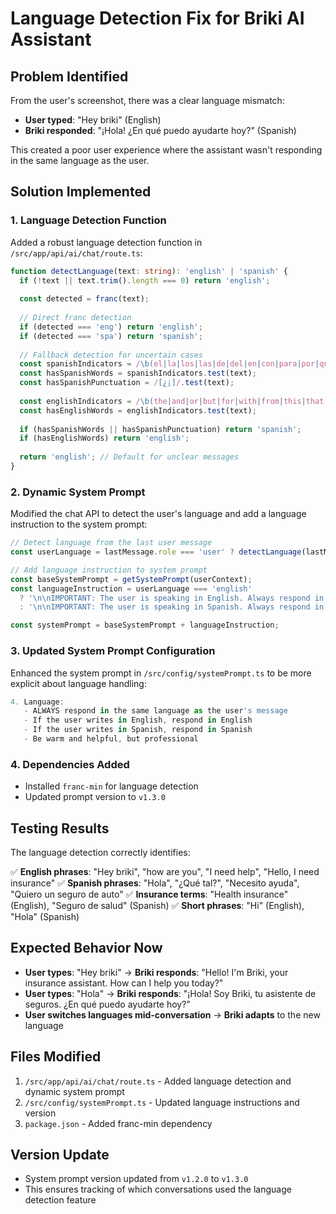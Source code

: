 # Language Detection Fix for Briki AI Assistant

## Problem Identified

From the user's screenshot, there was a clear language mismatch:
- **User typed**: "Hey briki" (English)
- **Briki responded**: "¡Hola! ¿En qué puedo ayudarte hoy?" (Spanish)

This created a poor user experience where the assistant wasn't responding in the same language as the user.

## Solution Implemented

### 1. Language Detection Function

Added a robust language detection function in `/src/app/api/ai/chat/route.ts`:

```typescript
function detectLanguage(text: string): 'english' | 'spanish' {
  if (!text || text.trim().length === 0) return 'english';
  
  const detected = franc(text);
  
  // Direct franc detection
  if (detected === 'eng') return 'english';
  if (detected === 'spa') return 'spanish';
  
  // Fallback detection for uncertain cases
  const spanishIndicators = /\b(el|la|los|las|de|del|en|con|para|por|que|es|son|un|una|y|o|pero|como|más|muy|todo|todos|esta|este|esto|esa|ese|eso|hola|gracias|por favor|buenos días|buenas tardes|buenas noches|seguro|seguros|necesito|quiero|ayuda|auto|salud|vida|hogar|viaje)\b/i;
  const hasSpanishWords = spanishIndicators.test(text);
  const hasSpanishPunctuation = /[¿¡]/.test(text);
  
  const englishIndicators = /\b(the|and|or|but|for|with|from|this|that|these|those|have|has|had|will|would|could|should|can|may|might|insurance|help|need|want|car|health|life|home|travel)\b/i;
  const hasEnglishWords = englishIndicators.test(text);
  
  if (hasSpanishWords || hasSpanishPunctuation) return 'spanish';
  if (hasEnglishWords) return 'english';
  
  return 'english'; // Default for unclear messages
}
```

### 2. Dynamic System Prompt

Modified the chat API to detect the user's language and add a language instruction to the system prompt:

```typescript
// Detect language from the last user message
const userLanguage = lastMessage.role === 'user' ? detectLanguage(lastMessage.content) : 'english';

// Add language instruction to system prompt
const baseSystemPrompt = getSystemPrompt(userContext);
const languageInstruction = userLanguage === 'english' 
  ? '\n\nIMPORTANT: The user is speaking in English. Always respond in English.'
  : '\n\nIMPORTANT: The user is speaking in Spanish. Always respond in Spanish.';

const systemPrompt = baseSystemPrompt + languageInstruction;
```

### 3. Updated System Prompt Configuration

Enhanced the system prompt in `/src/config/systemPrompt.ts` to be more explicit about language handling:

```typescript
4. Language:
   - ALWAYS respond in the same language as the user's message
   - If the user writes in English, respond in English
   - If the user writes in Spanish, respond in Spanish
   - Be warm and helpful, but professional
```

### 4. Dependencies Added

- Installed `franc-min` for language detection
- Updated prompt version to `v1.3.0`

## Testing Results

The language detection correctly identifies:

✅ **English phrases**: "Hey briki", "how are you", "I need help", "Hello, I need insurance"
✅ **Spanish phrases**: "Hola", "¿Qué tal?", "Necesito ayuda", "Quiero un seguro de auto"
✅ **Insurance terms**: "Health insurance" (English), "Seguro de salud" (Spanish)
✅ **Short phrases**: "Hi" (English), "Hola" (Spanish)

## Expected Behavior Now

- **User types**: "Hey briki" → **Briki responds**: "Hello! I'm Briki, your insurance assistant. How can I help you today?"
- **User types**: "Hola" → **Briki responds**: "¡Hola! Soy Briki, tu asistente de seguros. ¿En qué puedo ayudarte hoy?"
- **User switches languages mid-conversation** → **Briki adapts** to the new language

## Files Modified

1. `/src/app/api/ai/chat/route.ts` - Added language detection and dynamic system prompt
2. `/src/config/systemPrompt.ts` - Updated language instructions and version
3. `package.json` - Added franc-min dependency

## Version Update

- System prompt version updated from `v1.2.0` to `v1.3.0`
- This ensures tracking of which conversations used the language detection feature 